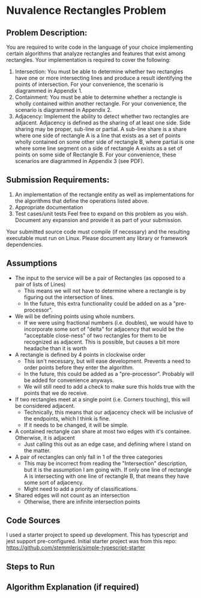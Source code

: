 # Nuvalence Rectangles Problem

## Problem Description:
You are required to write code in the language of your choice implementing certain algorithms that
analyze rectangles and features that exist among rectangles. Your implementation is required to cover
the following:
1. Intersection: You must be able to determine whether two rectangles have one or more
intersecting lines and produce a result identifying the points of intersection. For your
convenience, the scenario is diagrammed in Appendix 1.
2. Containment: You must be able to determine whether a rectangle is wholly contained within
another rectangle. For your convenience, the scenario is diagrammed in Appendix 2.
3. Adjacency: Implement the ability to detect whether two rectangles are adjacent. Adjacency is
defined as the sharing of at least one side. Side sharing may be proper, sub-line or partial. A
sub-line share is a share where one side of rectangle A is a line that exists as a set of points
wholly contained on some other side of rectangle B, where partial is one where some line
segment on a side of rectangle A exists as a set of points on some side of Rectangle B. For your
convenience, these scenarios are diagrammed in Appendix 3 (see PDF).


## Submission Requirements:
1. An implementation of the rectangle entity as well as implementations for the algorithms that
define the operations listed above.
2. Appropriate documentation
3. Test cases/unit tests
Feel free to expand on this problem as you wish. Document any expansion and provide it as part of your
submission.

Your submitted source code must compile (if necessary) and the resulting executable must run on Linux.
Please document any library or framework dependencies.

## Assumptions
- The input to the service will be a pair of Rectangles (as opposed to a pair of lists of Lines)
  - This means we will not have to determine where a rectangle is by figuring out the intersection of lines.
  - In the future, this extra functionality could be added on as a "pre-processor".
- We will be defining points using whole numbers. 
  - If we were using fractional numbers (i.e. doubles), we would have to incorporate some sort of "delta" for adjacency that would be the "acceptable close-ness" of two rectangles for them to be recognized as adjacent. This is possible, but causes a bit more headache than it is worth
- A rectangle is defined by 4 points in clockwise order
  - This isn't necessary, but will ease development. Prevents a need to order points before they enter the algorithm.
  - In the future, this could be added as a "pre-processor". Probably will be added for convenience anyways.
  - We will still need to add a check to make sure this holds true with the points that we do receive.
- If two rectangles meet at a single point (i.e. Corners touching), this will be considered adjacent.
  - Technically, this means that our adjacency check will be inclusive of the endpoints, which I think is fine. 
  - If it needs to be changed, it will be simple.
- A contained rectangle can share at most two edges with it's containee. Otherwise, it is adjacent
  - Just calling this out as an edge case, and defining where I stand on the matter.
- A pair of rectangles can only fall in 1 of the three categories
  - This may be incorrect from reading the "Intersection" description, but it is the assumption I am going with. If only one line of rectangle A is intersecting with one line of rectangle B, that means they have some sort of adjacency. 
  - Might need to add a priority of classifications.
- Shared edges will not count as an intersection
  - Otherwise, there are infinite intersection points

## Code Sources
I used a starter project to speed up development. This has typescript and jest support pre-configured. Initial starter project was from this repo: https://github.com/stemmlerjs/simple-typescript-starter


## Steps to Run


## Algorithm Explanation (if required)


